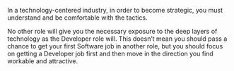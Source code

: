 In a technology-centered industry, in order to become strategic, you must understand and be comfortable with the tactics. 

No other role will give you the necessary exposure to the deep layers of technology as the Developer role will. This doesn’t mean you should pass a chance to get your first Software job in another role, but you should focus on getting a Developer job first and then move in the direction you find workable and attractive.